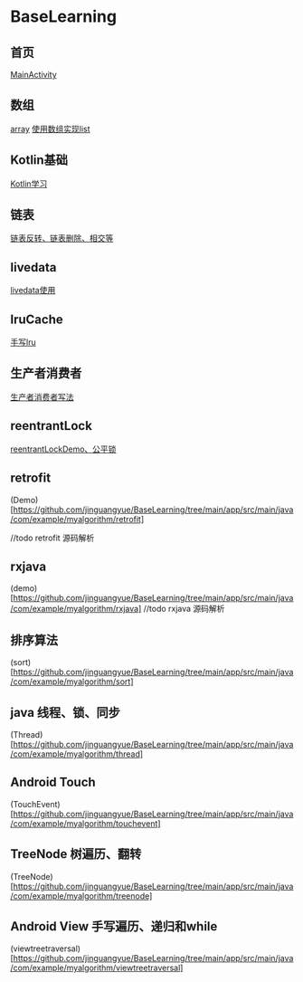 # BaseLearning

## 首页 
[MainActivity](https://github.com/jinguangyue/BaseLearning/blob/main/app/src/main/java/com/example/myalgorithm/MainActivity.kt)

## 数组
[array](https://github.com/jinguangyue/BaseLearning/tree/main/app/src/main/java/com/example/myalgorithm/array)
[使用数组实现list](https://github.com/jinguangyue/BaseLearning/blob/main/app/src/main/java/com/example/myalgorithm/array/MyArrayList.java)

## Kotlin基础
[Kotlin学习](https://github.com/jinguangyue/BaseLearning/tree/main/app/src/main/java/com/example/myalgorithm/kotlin)

## 链表
[链表反转、链表删除、相交等](https://github.com/jinguangyue/BaseLearning/tree/main/app/src/main/java/com/example/myalgorithm/listnode)

## livedata
[livedata使用](https://github.com/jinguangyue/BaseLearning/tree/main/app/src/main/java/com/example/myalgorithm/livedata)

## lruCache
[手写lru](https://github.com/jinguangyue/BaseLearning/tree/main/app/src/main/java/com/example/myalgorithm/lrucache)

## 生产者消费者
[生产者消费者写法](https://github.com/jinguangyue/BaseLearning/tree/main/app/src/main/java/com/example/myalgorithm/produceconsumer)

## reentrantLock
[reentrantLockDemo、公平锁](https://github.com/jinguangyue/BaseLearning/tree/main/app/src/main/java/com/example/myalgorithm/reentrantLock)

## retrofit
(Demo)[https://github.com/jinguangyue/BaseLearning/tree/main/app/src/main/java/com/example/myalgorithm/retrofit]

//todo retrofit 源码解析

## rxjava
(demo)[https://github.com/jinguangyue/BaseLearning/tree/main/app/src/main/java/com/example/myalgorithm/rxjava]
//todo rxjava 源码解析

## 排序算法
(sort)[https://github.com/jinguangyue/BaseLearning/tree/main/app/src/main/java/com/example/myalgorithm/sort]

## java 线程、锁、同步
(Thread)[https://github.com/jinguangyue/BaseLearning/tree/main/app/src/main/java/com/example/myalgorithm/thread]

## Android Touch
(TouchEvent)[https://github.com/jinguangyue/BaseLearning/tree/main/app/src/main/java/com/example/myalgorithm/touchevent]

## TreeNode 树遍历、翻转
(TreeNode)[https://github.com/jinguangyue/BaseLearning/tree/main/app/src/main/java/com/example/myalgorithm/treenode]

## Android View 手写遍历、递归和while
(viewtreetraversal)[https://github.com/jinguangyue/BaseLearning/tree/main/app/src/main/java/com/example/myalgorithm/viewtreetraversal]



